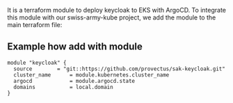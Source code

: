 
It is a terraform module to deploy keycloak to EKS with ArgoCD. To integrate this module with our swiss-army-kube project, we add the module to the main terraform file:

## Example how add with module
```
module "keycloak" {
  source        = "git::https://github.com/provectus/sak-keycloak.git"
  cluster_name      = module.kubernetes.cluster_name
  argocd            = module.argocd.state
  domains           = local.domain
}
```





